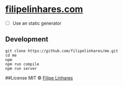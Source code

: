 # [filipelinhares.com](http://filipelinhares.com)

- [ ] Use an static generator

## Development

```
git clone https://github.com/filipelinhares/me.git
cd me
npm
npm run compile
npm run server
```

##License
MIT © [Filipe Linhares](http://filipelinhares.github.io/me/)
